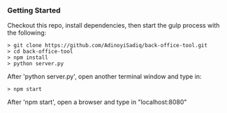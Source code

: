 ### Getting Started

Checkout this repo, install dependencies, then start the gulp process with the following:

```
> git clone https://github.com/AdinoyiSadiq/back-office-tool.git
> cd back-office-tool
> npm install
> python server.py
```
After 'python server.py', open another terminal window and type in:
```
> npm start
```

After 'npm start', open a browser and type in "localhost:8080"

